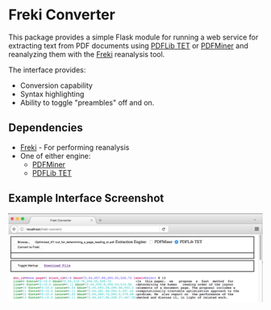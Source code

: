 # Freki Converter

This package provides a simple Flask module for running a web service for extracting text from PDF documents using [PDFLib TET](https://www.pdflib.com/products/tet/) or [PDFMiner](https://github.com/euske/pdfminer) and reanalyzing them with the [Freki](https://github.com/xigt/freki) reanalysis tool.

The interface provides:

* Conversion capability
* Syntax highlighting
* Ability to toggle "preambles" off and on.

## Dependencies

* [Freki](https://github.com/xigt/freki) - For performing reanalysis
* One of either engine:
  * [PDFMiner](https://github.com/euske/pdfminer)
  * [PDFLib TET](https://www.pdflib.com/products/tet/)

## Example Interface Screenshot

![Example Screenshot](example-screenshot.png)